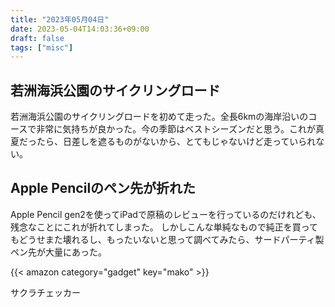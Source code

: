 ```yaml
---
title: "2023年05月04日"
date: 2023-05-04T14:03:36+09:00
draft: false
tags: ["misc"]
---
```


## 若洲海浜公園のサイクリングロード

若洲海浜公園のサイクリングロードを初めて走った。全長6kmの海岸沿いのコースで非常に気持ちが良かった。今の季節はベストシーズンだと思う。これが真夏だったら、日差しを遮るものがないから、とてもじゃないけど走っていられない。

## Apple Pencilのペン先が折れた

Apple Pencil gen2を使ってiPadで原稿のレビューを行っているのだけれども、残念なことにこれが折れてしまった。
しかしこんな単純なもので純正を買ってもどうせまた壊れるし、もったいないと思って調べてみたら、サードパーティ製ペン先が大量にあった。

{{< amazon category="gadget" key="mako" >}}

サクラチェッカー


